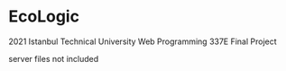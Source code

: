 # EcoLogic

2021 Istanbul Technical University Web Programming 337E Final Project

server files not included
